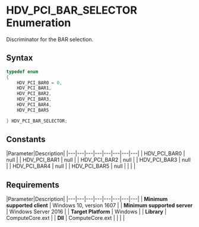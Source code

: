 # HDV_PCI_BAR_SELECTOR Enumeration

Discriminator for the BAR selection.

## Syntax

```C++
typedef enum
{
    HDV_PCI_BAR0 = 0,
    HDV_PCI_BAR1,
    HDV_PCI_BAR2,
    HDV_PCI_BAR3,
    HDV_PCI_BAR4,
    HDV_PCI_BAR5

} HDV_PCI_BAR_SELECTOR;
```

## Constants

|Parameter|Description|
|---|---|---|---|---|---|---|---|
| HDV_PCI_BAR0 | null |
| HDV_PCI_BAR1 | null |
| HDV_PCI_BAR2 | null |
| HDV_PCI_BAR3 | null |
| HDV_PCI_BAR4 | null |
| HDV_PCI_BAR5 | null |
|    |    |

## Requirements

|Parameter|Description|
|---|---|---|---|---|---|---|---|
| **Minimum supported client** | Windows 10, version 1607 |
| **Minimum supported server** | Windows Server 2016 |
| **Target Platform** | Windows |
| **Library** | ComputeCore.ext |
| **Dll** | ComputeCore.ext |
|    |    |